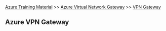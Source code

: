 [Azure Training Material](../../index.md) >> [Azure Virtual Network Gateway](index.md) >> [VPN Gateway](.)

## Azure VPN Gateway
